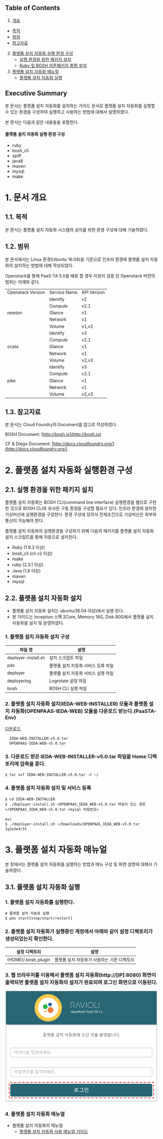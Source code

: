 ## Table of Contents

1. [개요](#1)
  * [목적](#2)
  * [범위](#3)
  * [참고자료](#4)
2. [플랫폼 설치 자동화 실행 환경 구성](#5)
	* [실행 환경을 위한 패키지 설치](#6)
	* [Ruby 및 BOSH 의존패키지 통합 설치](#7)
3. [플랫폼 설치 자동화 메뉴얼](#8)
	* [플랫폼 설치 자동화 실행](#9)


## Executive Summary

본 문서는 플랫폼 설치 자동화를 설치하는 가이드 문서로 플랫폼 설치 자동화를 실행할 수 있는 환경을 구성하여 실행하고 사용하는 방법에 대해서 설명하였다.

본 문서는 다음과 같은 내용들을 포함한다.

#### 플랫폼 설치 자동화 실행 환경 구성
-	ruby
-	bosh_cli
-	spiff
-	java8
-	maven
-	mysql
-	make


# <div id='1'/>1.  문서 개요

## <div id='2'/>1.1.  목적
본 문서는 플랫폼 설치 자동화 시스템의 설치를 위한 환경 구성에 대해
기술하였다.

## <div id='3'/>1.2.  범위
본 문서에서는 Linux 환경(Ubuntu 16.04)을 기준으로 인프라 환경에 플랫폼
설치 자동화의 설치하는 방법에 대해 작성되었다.

Openstack을 통해 PaaS-TA 5.0을 배포 할 경우 지원이 검증 된 Openstack 버전의 범위는 아래와 같다.
<table>
<tr>
<td>Openstack Version</td>
<td>Service Name</td>
<td>API Version</td>
</tr>
<td rowspan="5">newton</td>
<td>Identify</td>
<td>v2</td>
</tr>
<tr>
<td>Compute</td>
<td>v2.1</td>
</tr>
<tr>
<td>Glance</td>
<td>v1</td>
</tr>
<tr>
<td>Network</td>
<td>v1</td>
</tr>
<tr>
<td>Volume</td>
<td>v1,v2</td>
</tr>
<tr>
<td rowspan="5">ocata</td>
<td>Identify</td>
<td>v3</td>
</tr>
<tr>
<td>Compute</td>
<td>v2.1</td>
</tr>
<tr>
<td>Glance</td>
<td>v1</td>
</tr>
<tr>
<td>Network</td>
<td>v1</td>
</tr>
<tr>
<td>Volume</td>
<td>v2,v3</td>
</tr>


<td rowspan="5">pike</td>
<td>Identify</td>
<td>v3</td>
</tr>
<tr>
<td>Compute</td>
<td>v2.1</td>
</tr>
<tr>
<td>Glance</td>
<td>v1</td>
</tr>
<tr>
<td>Network</td>
<td>v1</td>
</tr>
<tr>
<td>Volume</td>
<td>v2,v3</td>
</tr>
</table>

## <div id='4'/>1.3.  참고자료

본 문서는 Cloud Foundry의 Document를 참고로 작성하였다.

BOSH Document: [http://bosh.io](http://bosh.io)

CF & Diego Document:
[http://docs.cloudfoundry.org/](http://docs.cloudfoundry.org/)


# <div id='5'/>2.  플랫폼 설치 자동화 실행환경 구성

## <div id='6'/>2.1. 실행 환경을 위한 패키지 설치

플랫폼 설치 자동화는 BOSH CLI(command line interface) 실행환경을 웹으로
구현한 것으로 BOSH CLI와 유사한 구동 환경을 구성할 필요가 있다.
인프라 환경에 설치한 가상머신에 실행환경을 구성한다. 환경 구성에 있어서 전제조건으로 가상머신은 외부와 통신이 가능해야 한다.

플랫폼 설치 자동화의 실행환경을 구성하기 위해 다음의 패키지를 플랫폼 설치 자동화 설치 스크립트를 통해 자동으로 설치한다.
-	Ruby (1.9.3 이상)
-	bosh_cli (cli v2 이상)
-   make
-   ruby (2.3.1 이상)
-	Java (1.8 이상)
-	maven
-	mysql


## <div id='7'/>2.2.  플랫폼 설치 자동화 설치

-   플랫폼 설치 자동화 설치는 ubuntu(16.04 이상)에서 실행 된다.
-   본 가이드는 Inception 스펙 2Core, Memory 16G, Disk 80G에서 플랫폼 설치 자동화를 설치 및 운영하였다.

### 1.  플랫폼 설치 자동화 설치 구성

| 파일 명  |설명|
|---------|---|
| deployer-install.sh        |설치 스크립트 파일   |
| pds        |플랫폼 설치 자동화 서비스 등록 파일   |
| deployer        |플랫폼 설치 자동화 서비스 실행 파일   |
| deployerlog        |Logrotate 설정 파일   |
| bosh        |BOSH CLI 실행 파일   |


### 2.  플랫폼 설치 자동화 설치(IEDA-WEB-INSTALLER) 모듈과 플랫폼 설치 자동화(OPENPAAS-IEDA-WEB) 모듈을 다운로드 받는다.(PaaSTA-Env)

[다운로드](https://paas-ta.kr/download/package)

	  IEDA-WEB-INSTALLER-v5.0.tar
	  OPENPAAS-IEDA-WEB-v5.0.tar


### 3.  다운로드 받은 IEDA-WEB-INSTALLER-v5.0.tar 파일을 Home 디렉토리에 압축을 푼다.

  	$ tar xvf IEDA-WEB-INSTALLER-v5.0.tar -C ~/


### 4.  플랫폼 설치 자동화 설치 및 서비스 등록

	$ cd IEDA-WEB-INSTALLER
	$ ./deployer-install.sh <OPENPAAS_IEDA_WEB-v5.0.tar 파일이 있는 경로>/OPENPAAS_IEDA_WEB-v5.0.tar <mysql 비밀번호>

	ex)
	$ ./deployer-install.sh ~/Downloads/OPENPAAS_IEDA_WEB-v5.0.tar 1q2w3e4r5t



# <div id='8'/>3.  플랫폼 설치 자동화 매뉴얼

본 장에서는 플랫폼 설치 자동화를 실행하는 방법과 메뉴 구성 및 화면
설명에 대해서 기술하였다.

## <div id='9'/>3.1.  플랫폼 설치 자동화 실행

### 1.  플랫폼 설치 자동화를 실행한다.

	# 플랫폼 설치 자동화 실행
	$ pds start[stop/start/restart]


### 2.  플랫폼 설치 자동화가 실행중인 계정에서 아래와 같이 설정 디렉토리가 생성되었는지 확인한다.

| 설정 디렉토리  |설명|
|---------|---|
|  {HOME}/.bosh_plugin       | 플랫폼 설치 자동화가 사용하는 기준 디렉토리  |

### 3.  웹 브라우저를 이용해서 플랫폼 설치 자동화(http://[IP]:8080) 화면이 출력되면 플랫폼 설치 자동화의 설치가 완료되며 로그인 화면으로 이동된다.

![PaaSTa_Platform_Image00]

[PaaSTa_Platform_Image00]:./images/use-guide/login.png

### 4. 플랫폼 설치 자동화 메뉴얼
- 플랫폼 설치 자동화의 메뉴얼
  - [플랫폼 설치 자동화 사용 메뉴얼 가이드](PAAS-TA_PLATFORM_INSTALL_AUTOMATION_USE_MANUAL_v1.0.md)
